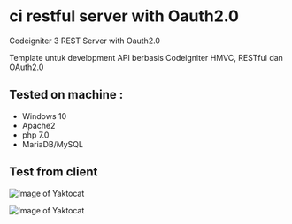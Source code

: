 # ci restful server with Oauth2.0
Codeigniter 3 REST Server with Oauth2.0

Template untuk development API berbasis Codeigniter HMVC, RESTful dan OAuth2.0

## Tested on machine :

- Windows 10
- Apache2
- php 7.0
- MariaDB/MySQL

## Test from client 

![Image of Yaktocat](https://i.imgur.com/hFeRg9p.png)

![Image of Yaktocat](https://i.imgur.com/MJ4uHaX.png)




